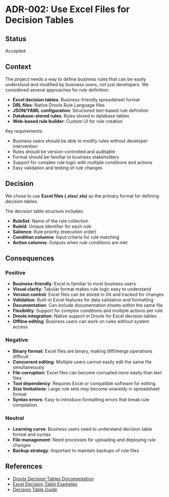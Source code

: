 # ADR-002: Use Excel Files for Decision Tables

## Status

Accepted

## Context

The project needs a way to define business rules that can be easily understood and modified by business users, not just developers. We considered several approaches for rule definition:

- **Excel decision tables**: Business-friendly spreadsheet format
- **DRL files**: Native Drools Rule Language files
- **JSON/YAML configuration**: Structured text-based rule definition
- **Database-stored rules**: Rules stored in database tables
- **Web-based rule builder**: Custom UI for rule creation

Key requirements:
- Business users should be able to modify rules without developer intervention
- Rules should be version-controlled and auditable
- Format should be familiar to business stakeholders
- Support for complex rule logic with multiple conditions and actions
- Easy validation and testing of rule changes

## Decision

We chose to use **Excel files (.xlsx/.xls)** as the primary format for defining decision tables.

The decision table structure includes:
- **RuleSet**: Name of the rule collection
- **RuleId**: Unique identifier for each rule
- **Salience**: Rule priority (execution order)
- **Condition columns**: Input criteria for rule matching
- **Action columns**: Outputs when rule conditions are met

## Consequences

### Positive

- **Business-friendly**: Excel is familiar to most business users
- **Visual clarity**: Tabular format makes rule logic easy to understand
- **Version control**: Excel files can be stored in Git and tracked for changes
- **Validation**: Built-in Excel features for data validation and formatting
- **Documentation**: Can include documentation sheets within the same file
- **Flexibility**: Support for complex conditions and multiple actions per rule
- **Drools integration**: Native support in Drools for Excel decision tables
- **Offline editing**: Business users can work on rules without system access

### Negative

- **Binary format**: Excel files are binary, making diff/merge operations difficult
- **Concurrent editing**: Multiple users cannot easily edit the same file simultaneously
- **File corruption**: Excel files can become corrupted more easily than text files
- **Tool dependency**: Requires Excel or compatible software for editing
- **Size limitations**: Large rule sets may become unwieldy in spreadsheet format
- **Syntax errors**: Easy to introduce formatting errors that break rule compilation

### Neutral

- **Learning curve**: Business users need to understand decision table format and syntax
- **File management**: Need processes for uploading and deploying rule changes
- **Backup strategy**: Important to maintain backups of rule files

## References

- [Drools Decision Tables Documentation](https://docs.drools.org/7.73.0.Final/drools-docs/html_single/#decision-tables-con_decision-tables)
- [Excel Decision Table Examples](../src/main/resources/rules/decision-tables/)
- [Decision Table Guide](../DECISION_TABLES_GUIDE.md)